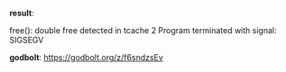 **result**:
 
free(): double free detected in tcache 2
Program terminated with signal: SIGSEGV
 
**godbolt**: https://godbolt.org/z/f6sndzsEv